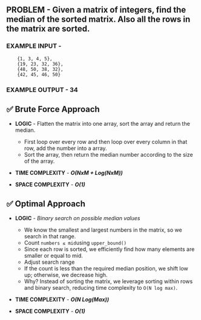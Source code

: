 ## PROBLEM - Given a matrix of integers, find the median of the sorted matrix. Also all the rows in the matrix are sorted.

### EXAMPLE INPUT - 
        {1, 3, 4, 5},
        {19, 23, 32, 36},
        {48, 50, 38, 32},
        {42, 45, 46, 50}

### EXAMPLE OUTPUT - 34

## ✅ Brute Force Approach

- **LOGIC** - Flatten the matrix into one array, sort the array and return the median.
    - First loop over every row and then loop over every column in that row, add the number into a array.
    - Sort the array, then return the median number according to the size of the array.

- **TIME COMPLEXITY** - ***O(NxM + Log(NxM))***
- **SPACE COMPLEXITY** - ***O(1)***

## ✅ Optimal Approach

- **LOGIC** - *Binary search on possible median values*
    - We know the smallest and largest numbers in the matrix, so we search in that range.
    - Count `numbers ≤ mid`using `upper_bound()`
    - Since each row is sorted, we efficiently find how many elements are smaller or equal to mid.
    - Adjust search range
    - If the count is less than the required median position, we shift low up; otherwise, we decrease high.
    - Why? Instead of sorting the matrix, we leverage sorting within rows and binary search, reducing time complexity to `O(N log max)`.

- **TIME COMPLEXITY** - ***O(N Log(Max))*** 
- **SPACE COMPLEXITY** - ***O(1)***